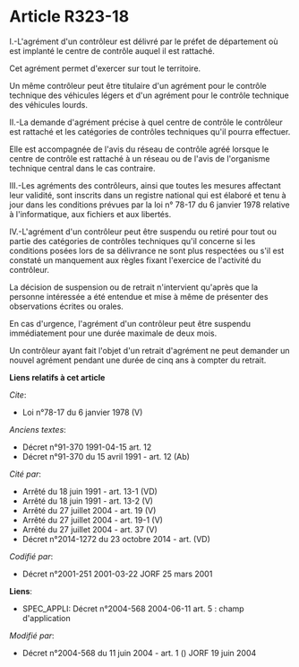 # Article R323-18

I.-L'agrément d'un contrôleur est délivré par le préfet de département où est implanté le centre de contrôle auquel il est
rattaché. 

Cet agrément permet d'exercer sur tout le territoire. 

Un même contrôleur peut être titulaire d'un agrément pour le contrôle technique des véhicules légers et d'un agrément pour le
contrôle technique des véhicules lourds. 

II.-La demande d'agrément précise à quel centre de contrôle le contrôleur est rattaché et les catégories de contrôles
techniques qu'il pourra effectuer. 

Elle est accompagnée de l'avis du réseau de contrôle agréé lorsque le centre de contrôle est rattaché à un réseau ou de
l'avis de l'organisme technique central dans le cas contraire. 

III.-Les agréments des contrôleurs, ainsi que toutes les mesures affectant leur validité, sont inscrits dans un registre
national qui est élaboré et tenu à jour dans les conditions prévues par la loi n° 78-17 du 6 janvier 1978 relative à
l'informatique, aux fichiers et aux libertés. 

IV.-L'agrément d'un contrôleur peut être suspendu ou retiré pour tout ou partie des catégories de contrôles techniques qu'il
concerne si les conditions posées lors de sa délivrance ne sont plus respectées ou s'il est constaté un manquement aux règles
fixant l'exercice de l'activité du contrôleur. 

La décision de suspension ou de retrait n'intervient qu'après que la personne intéressée a été entendue et mise à même de
présenter des observations écrites ou orales. 

En cas d'urgence, l'agrément d'un contrôleur peut être suspendu immédiatement pour une durée maximale de deux mois. 

Un contrôleur ayant fait l'objet d'un retrait d'agrément ne peut demander un nouvel agrément pendant une durée de cinq ans à
compter du retrait.

**Liens relatifs à cet article**

_Cite_:

  - Loi n°78-17 du 6 janvier 1978 (V)

_Anciens textes_:

  - Décret n°91-370 1991-04-15 art. 12
  - Décret n°91-370 du 15 avril 1991 - art. 12 (Ab)

_Cité par_:

  - Arrêté du 18 juin 1991 - art. 13-1 (VD)
  - Arrêté du 18 juin 1991 - art. 13-2 (V)
  - Arrêté du 27 juillet 2004 - art. 19 (V)
  - Arrêté du 27 juillet 2004 - art. 19-1 (V)
  - Arrêté du 27 juillet 2004 - art. 37 (V)
  - Décret n°2014-1272 du 23 octobre 2014 - art. (VD)

_Codifié par_:

  - Décret n°2001-251 2001-03-22 JORF 25 mars 2001

**Liens**:

  - SPEC_APPLI: Décret n°2004-568 2004-06-11 art. 5 : champ d'application

_Modifié par_:

  - Décret n°2004-568 du 11 juin 2004 - art. 1 () JORF 19 juin 2004
